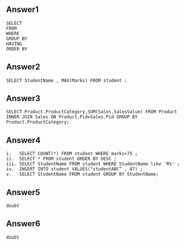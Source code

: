 ## Answer1
```
SELECT
FROM 
WHERE
GROUP BY 
HAVING 
ORDER BY 
```

## Answer2
```
SELECT StudentName , MAX(Marks) FROM student ;
```

## Answer3
```
SELECT Product.ProductCategory,SUM(Sales.SalesValue) FROM Product INNER JOIN Sales ON Product.Pid=Sales.Pid GROUP BY Product.ProductCategory;
```

## Answer4
```
i.   SELECT COUNT(*) FROM student WHERE marks>75 ;
ii.  SELECT * FROM student ORDER BY DESC ;
iii. SELECT StudentName FROM student WHERE StudentName like 'R%' ;
iv.  INSERT INTO student VALUES("studentABC” , 87) ;
v.   SELECT StudentName FROM student GROUP BY StudentName;
```

## Answer5
```
doubt
```

## Answer6
```
doubt
```